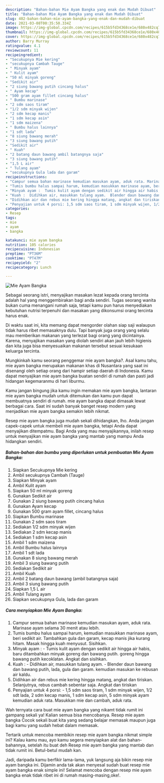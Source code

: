 ```yaml
---
description: "Bahan-bahan Mie Ayam Bangka yang enak dan Mudah Dibuat"
title: "Bahan-bahan Mie Ayam Bangka yang enak dan Mudah Dibuat"
slug: 402-bahan-bahan-mie-ayam-bangka-yang-enak-dan-mudah-dibuat
date: 2021-03-08T00:35:50.334Z
image: https://img-global.cpcdn.com/recipes/615b5fd34368ce1e/680x482cq70/mie-ayam-bangka-foto-resep-utama.jpg
thumbnail: https://img-global.cpcdn.com/recipes/615b5fd34368ce1e/680x482cq70/mie-ayam-bangka-foto-resep-utama.jpg
cover: https://img-global.cpcdn.com/recipes/615b5fd34368ce1e/680x482cq70/mie-ayam-bangka-foto-resep-utama.jpg
author: Barry Murray
ratingvalue: 4.1
reviewcount: 11
recipeingredient:
- "Secukupnya Mie kering"
- "secukupnya Cambah Tauge"
- " Minyak ayam"
- " Kulit ayam"
- "50 ml minyak goreng"
- "Sedikit air"
- "2 siung bawang putih cincang halus"
- " Ayam kecap"
- "500 gram ayam fillet cincang halus"
- " Bumbu marinase"
- "2 sdm saos tiram"
- "1/2 sdm minyak wijen"
- "2 sdm kecap manis"
- "1 sdm kecap asin"
- "1 sdm maizena"
- " Bumbu halus lainnya"
- "1 sdt lada"
- "8 siung bawang merah"
- "3 siung bawang putih"
- "Sedikit air"
- " Kuah"
- "2 batang daun bawang ambil batangnya saja"
- "3 siung bawang putih"
- "1,5 L air"
- " Tulang ayam"
- "secukupnya Gula lada dan garam"
recipeinstructions:
- "Campur semua bahan marinase kemudian masukan ayam, aduk rata. Marinase ayam selama 30 menit atau lebih."
- "Tumis bumbu halus sampai harum, kemudian masukkan marinase ayam, beri sedikit air. Tambahkan gula dan garam, kecap manis jika kurang hitam. Masak hingga kuah menyusut. Sisihkan."
- "Minyak ayam :  Tumis kulit ayam dengan sedikit air hingga air habis, baru ditambahkan minyak goreng dan bawang putih. goreng hingga bawang putih kecoklatan. Angkat dan sisihkan."
- "Kuah :  Didihkan air, masukkan tulang ayam.  Blender daun bawang dan bawang putih, lada, gula dan garam. kemudian masukan ke rebusan air kaldu."
- "Didihkan air dan rebus mie kering hingga matang, angkat dan tiriskan. Selanjutnya, rebus cambah sebentar saja. Angkat dan tiriskan"
- "Penyajian untuk 4 porsi: 1,5 sdm saos tiram, 1 sdm minyak wijen, 1/2 sdt lada, 2 sdm kecap manis, 1 sdm kecap asin, 5 sdm minyak ayam kemudian aduk rata. Masukkan mie dan cambah, aduk rata."
categories:
- Resep
tags:
- mie
- ayam
- bangka

katakunci: mie ayam bangka 
nutrition: 105 calories
recipecuisine: Indonesian
preptime: "PT36M"
cooktime: "PT47M"
recipeyield: "2"
recipecategory: Lunch

---
```



![Mie Ayam Bangka](https://img-global.cpcdn.com/recipes/615b5fd34368ce1e/680x482cq70/mie-ayam-bangka-foto-resep-utama.jpg)

Sebagai seorang istri, menyajikan masakan lezat kepada orang tercinta adalah hal yang menggembirakan bagi anda sendiri. Tugas seorang  wanita bukan cuma menangani rumah saja, tetapi kamu pun harus menyediakan kebutuhan nutrisi terpenuhi dan masakan yang dikonsumsi orang tercinta harus enak.

Di waktu  saat ini, kita memang dapat mengorder olahan siap saji walaupun tidak harus ribet memasaknya dulu. Tapi banyak juga orang yang selalu mau memberikan makanan yang terlezat bagi orang yang dicintainya. Karena, menyajikan masakan yang diolah sendiri akan jauh lebih higienis dan kita juga bisa menyesuaikan makanan tersebut sesuai kesukaan keluarga tercinta. 



Mungkinkah kamu seorang penggemar mie ayam bangka?. Asal kamu tahu, mie ayam bangka merupakan makanan khas di Nusantara yang saat ini disenangi oleh setiap orang dari hampir setiap daerah di Indonesia. Kamu dapat menyajikan mie ayam bangka buatan sendiri di rumah dan pasti jadi hidangan kegemaranmu di hari liburmu.

Kamu jangan bingung jika kamu ingin memakan mie ayam bangka, lantaran mie ayam bangka mudah untuk ditemukan dan kamu pun dapat membuatnya sendiri di rumah. mie ayam bangka dapat dimasak lewat berbagai cara. Saat ini sudah banyak banget resep modern yang menjadikan mie ayam bangka semakin lebih nikmat.

Resep mie ayam bangka juga mudah sekali dihidangkan, lho. Anda jangan capek-capek untuk membeli mie ayam bangka, tetapi Anda dapat menyajikan ditempatmu. Bagi Anda yang mau menyajikannya, inilah resep untuk menyajikan mie ayam bangka yang mantab yang mampu Anda hidangkan sendiri.

<!--inarticleads1-->

##### Bahan-bahan dan bumbu yang diperlukan untuk pembuatan Mie Ayam Bangka:

1. Siapkan Secukupnya Mie kering
1. Ambil secukupnya Cambah (Tauge)
1. Siapkan  Minyak ayam
1. Ambil  Kulit ayam
1. Siapkan 50 ml minyak goreng
1. Gunakan Sedikit air
1. Gunakan 2 siung bawang putih cincang halus
1. Gunakan  Ayam kecap
1. Gunakan 500 gram ayam fillet, cincang halus
1. Siapkan  Bumbu marinase
1. Gunakan 2 sdm saos tiram
1. Sediakan 1/2 sdm minyak wijen
1. Sediakan 2 sdm kecap manis
1. Sediakan 1 sdm kecap asin
1. Ambil 1 sdm maizena
1. Ambil  Bumbu halus lainnya
1. Ambil 1 sdt lada
1. Gunakan 8 siung bawang merah
1. Ambil 3 siung bawang putih
1. Sediakan Sedikit air
1. Ambil  Kuah
1. Ambil 2 batang daun bawang (ambil batangnya saja)
1. Ambil 3 siung bawang putih
1. Siapkan 1,5 L air
1. Ambil  Tulang ayam
1. Siapkan secukupnya Gula, lada dan garam




<!--inarticleads2-->

##### Cara menyiapkan Mie Ayam Bangka:

1. Campur semua bahan marinase kemudian masukan ayam, aduk rata. Marinase ayam selama 30 menit atau lebih.
1. Tumis bumbu halus sampai harum, kemudian masukkan marinase ayam, beri sedikit air. Tambahkan gula dan garam, kecap manis jika kurang hitam. Masak hingga kuah menyusut. Sisihkan.
1. Minyak ayam :  - Tumis kulit ayam dengan sedikit air hingga air habis, baru ditambahkan minyak goreng dan bawang putih. goreng hingga bawang putih kecoklatan. Angkat dan sisihkan.
1. Kuah :  - Didihkan air, masukkan tulang ayam. -  Blender daun bawang dan bawang putih, lada, gula dan garam. kemudian masukan ke rebusan air kaldu.
1. Didihkan air dan rebus mie kering hingga matang, angkat dan tiriskan. Selanjutnya, rebus cambah sebentar saja. Angkat dan tiriskan
1. Penyajian untuk 4 porsi: - 1,5 sdm saos tiram, 1 sdm minyak wijen, 1/2 sdt lada, 2 sdm kecap manis, 1 sdm kecap asin, 5 sdm minyak ayam kemudian aduk rata. Masukkan mie dan cambah, aduk rata.




Wah ternyata cara buat mie ayam bangka yang nikamt tidak rumit ini gampang sekali ya! Kalian semua bisa mencobanya. Resep mie ayam bangka Cocok sekali buat kita yang sedang belajar memasak maupun juga bagi kamu yang sudah hebat dalam memasak.

Tertarik untuk mencoba membikin resep mie ayam bangka nikmat simple ini? Kalau kamu mau, ayo kamu segera menyiapkan alat dan bahan-bahannya, setelah itu buat deh Resep mie ayam bangka yang mantab dan tidak rumit ini. Betul-betul mudah kan. 

Jadi, daripada kamu berfikir lama-lama, yuk langsung aja bikin resep mie ayam bangka ini. Dijamin anda tak akan menyesal sudah buat resep mie ayam bangka enak simple ini! Selamat mencoba dengan resep mie ayam bangka enak tidak ribet ini di rumah masing-masing,oke!.


